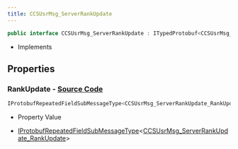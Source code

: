 ```yaml
---
title: CCSUsrMsg_ServerRankUpdate
---
```


```csharp
public interface CCSUsrMsg_ServerRankUpdate : ITypedProtobuf<CCSUsrMsg_ServerRankUpdate>, INativeHandle, INetMessage<CCSUsrMsg_ServerRankUpdate>, IDisposable
```

- Implements

## Properties

### **RankUpdate** - [Source Code](https://github.com/swiftly-solution/swiftlys2/blob/main/managed/src/SwiftlyS2.Generated/Protobufs/Interfaces/CCSUsrMsg_ServerRankUpdate.cs#L18)

```csharp
IProtobufRepeatedFieldSubMessageType<CCSUsrMsg_ServerRankUpdate_RankUpdate> RankUpdate { get; }
```

- Property Value

- [IProtobufRepeatedFieldSubMessageType](/docs/api/shared/netmessages/iprotobufrepeatedfieldsubmessagetype-1)<[CCSUsrMsg_ServerRankUpdate_RankUpdate](/docs/api/shared/protobufdefinitions/ccsusrmsg_serverrankupdate_rankupdate)>

